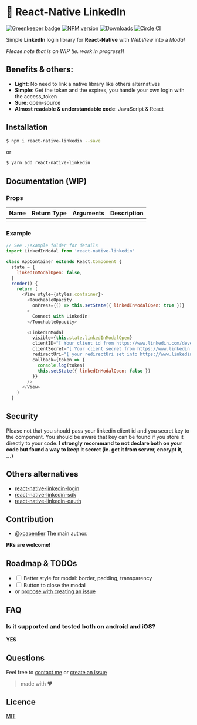 # :link: React-Native LinkedIn

[![Greenkeeper badge](https://badges.greenkeeper.io/xcarpentier/react-native-linkedin.svg)](https://greenkeeper.io/)
[![NPM version](https://badge.fury.io/js/react-native-linkedin.svg)](http://badge.fury.io/js/react-native-linkedin)
[![Downloads](https://img.shields.io/npm/dm/react-native-linkedin.svg)](https://www.npmjs.com/package/react-native-linkedin)
[![Circle CI](https://circleci.com/gh/xcarpentier/react-native-linkedin.svg?style=svg)](https://circleci.com/gh/xcarpentier/react-native-linkedin)

Simple **LinkedIn** login library for **React-Native** with *WebView* into a *Modal*

*Please note that is on WIP (ie. work in progress)!*

## Benefits & others:
* **Light**: No need to link a native library like others alternatives
* **Simple**: Get the token and the expires, you handle your own login with the access_token
* **Sure**: open-source
* **Almost readable & understandable code**: JavaScript & React

## Installation
```bash
$ npm i react-native-linkedin --save
```
or
```bash
$ yarn add react-native-linkedin
```

## Documentation (WIP)

### Props
| Name | Return Type | Arguments | Description |
| --- | --- | --- | --- |
|  |  |  |  |

### Example
```JavaScript
// See ./example folder for details
import LinkedInModal from 'react-native-linkedin'

class AppContainer extends React.Component {
  state = {
    linkedInModalOpen: false,
  }
  render() {
    return (
      <View style={styles.container}>
        <TouchableOpacity
          onPress={() => this.setState({ linkedInModalOpen: true })}
        >
          Connect with LinkedIn!
        </TouchableOpacity>

        <LinkedInModal
          visible={this.state.linkedInModalOpen}
          clientID="[ Your client id from https://www.linkedin.com/developer/apps ]"
          clientSecret="[ Your client secret from https://www.linkedin.com/developer/apps ]"
          redirectUri="[ your redirectUri set into https://www.linkedin.com/developer/apps ]"
          callback={token => {
            console.log(token)
            this.setState({ linkedInModalOpen: false })
          }}
        />
      </View>
    )
  }
```

## Security

Please not that you should pass your linkedin client id and you secret key to the component.
You should be aware that key can be found if you store it directly to your code.
**I strongly recommand to not declare both on your code but found a way to keep it secret (ie. get it from server, encrypt it, ...)**

## Others alternatives
* [react-native-linkedin-login](https://www.npmjs.com/package/react-native-linkedin-login)
* [react-native-linkedin-sdk](https://www.npmjs.com/package/react-native-linkedin-sdk)
* [react-native-linkedin-oauth](https://www.npmjs.com/package/react-native-linkedin-oauth)

## Contribution

- [@xcapentier](mailto:contact@xaviercarpentier.com) The main author.

**PRs are welcome!**

## Roadmap & TODOs
* <input type="checkbox" /> Better style for modal: border, padding, transparency
* <input type="checkbox" /> Button to close the modal
* or [propose with creating an issue](https://github.com/xcarpentier/react-native-linkedin/issues/new)

## FAQ
### Is it supported and tested both on android and iOS?
**YES**

## Questions
Feel free to [contact me](mailto:contact@xaviercarpentier.com) or [create an issue](https://github.com/xcarpentier/react-native-linkedin/issues/new)

> made with ♥

## Licence
[MIT](https://github.com/xcarpentier/react-native-linkedin/blob/master/LICENSE)
